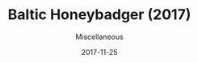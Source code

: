 ---
layout: media
title: Baltic Honeybadger (2017)
date: 2017-11-25
categories: ['Bitcoin']
author: ['Miscellaneous']
external_url: https://www.youtube.com/watch?v=DHc81OL_hk4
---